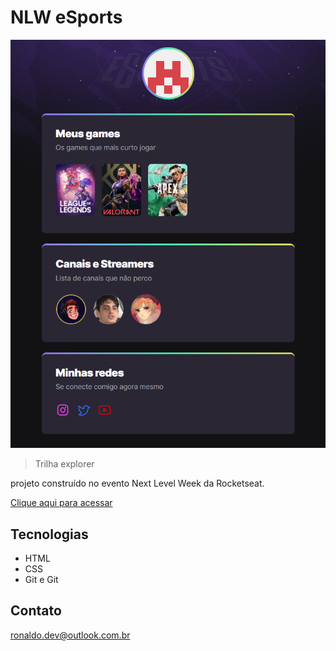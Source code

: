 # NLW eSports

![preview](./.github/preview.png)

> Trilha explorer

projeto construído no evento Next Level Week da Rocketseat.

[Clique aqui para acessar](https://ronaldodevv.github.io/nlw-eSport/)

## Tecnologias

- HTML
- CSS
- Git e Git

## Contato

ronaldo.dev@outlook.com.br
